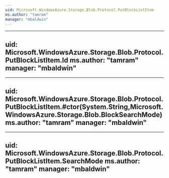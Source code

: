 ```yaml
---
uid: Microsoft.WindowsAzure.Storage.Blob.Protocol.PutBlockListItem
ms.author: "tamram"
manager: "mbaldwin"
---
```


---
uid: Microsoft.WindowsAzure.Storage.Blob.Protocol.PutBlockListItem.Id
ms.author: "tamram"
manager: "mbaldwin"
---

---
uid: Microsoft.WindowsAzure.Storage.Blob.Protocol.PutBlockListItem.#ctor(System.String,Microsoft.WindowsAzure.Storage.Blob.BlockSearchMode)
ms.author: "tamram"
manager: "mbaldwin"
---

---
uid: Microsoft.WindowsAzure.Storage.Blob.Protocol.PutBlockListItem.SearchMode
ms.author: "tamram"
manager: "mbaldwin"
---
